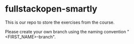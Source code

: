 # fullstackopen-smartly

This is our repo to store the exercises from the course.

Please create your own branch using the naming convention "<FIRST_NAME>-branch".

